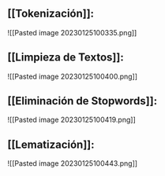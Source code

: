 
## [[Tokenización]]:

![[Pasted image 20230125100335.png]]
## [[Limpieza de Textos]]:
![[Pasted image 20230125100400.png]]
##  [[Eliminación de Stopwords]]:
![[Pasted image 20230125100419.png]]
## [[Lematización]]:

![[Pasted image 20230125100443.png]]